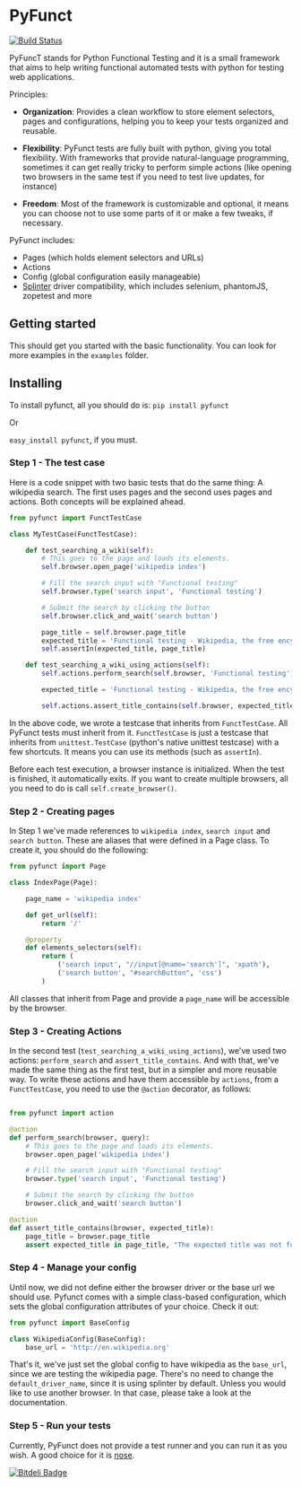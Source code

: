 # PyFunct
[![Build Status](https://travis-ci.org/gabrielpjordao/pyfunct.png)](https://travis-ci.org/gabrielpjordao/pyfunct)

PyFuncT stands for Python Functional Testing and it is a small framework that aims to help writing functional automated tests with python for testing web applications.

Principles:
* <b>Organization</b>: Provides a clean workflow to store element selectors, pages and configurations, helping you to keep your tests organized and reusable.

* <b>Flexibility</b>: PyFunct tests are fully built with python, giving you total flexibility. With frameworks that provide natural-language programming, sometimes it can get really tricky to perform simple actions (like opening two browsers in the same test if you need to test live updates, for instance)

* <b>Freedom</b>:  Most of the framework is customizable and optional, it means you can choose not to use some parts of it or make a few tweaks, if necessary.

PyFunct includes:
* Pages (which holds element selectors and URLs)
* Actions
* Config (global configuration easily manageable)
* [Splinter](http://splinter.cobrateam.info/) driver compatibility, which includes selenium, phantomJS, zopetest and more

## Getting started

This should get you started with the basic functionality. You can look for more examples
in the `examples` folder.

## Installing
To install pyfunct, all you should do is:
`pip install pyfunct`

Or

`easy_install pyfunct`, if you must.


### Step 1 - The test case
Here is a code snippet with two basic tests that do the same thing: A wikipedia search. The first uses pages and the second uses pages and actions. Both concepts will be explained ahead.

```python
from pyfunct import FunctTestCase

class MyTestCase(FunctTestCase):

    def test_searching_a_wiki(self):
        # This goes to the page and loads its elements.
        self.browser.open_page('wikipedia index')

        # Fill the search input with "Functional testing"
        self.browser.type('search input', 'Functional testing')

        # Submit the search by clicking the button
        self.browser.click_and_wait('search button')

        page_title = self.browser.page_title
        expected_title = 'Functional testing - Wikipedia, the free encyclopedia'
        self.assertIn(expected_title, page_title)

    def test_searching_a_wiki_using_actions(self):
        self.actions.perform_search(self.browser, 'Functional testing')

        expected_title = 'Functional testing - Wikipedia, the free encyclopedia'

        self.actions.assert_title_contains(self.browser, expected_title)

```
In the above code, we wrote a testcase that inherits from `FunctTestCase`. All PyFunct tests must inherit from it.
`FunctTestCase` is just a testcase that inherits from `unittest.TestCase` (python's native unittest testcase) with a few shortcuts. It means you can use its methods (such as `assertIn`).

Before each test execution, a browser instance is initialized. When the test is finished, it automatically exits.
If you want to create multiple browsers, all you need to do is call `self.create_browser()`.

### Step 2 - Creating pages
In Step 1 we've made references to `wikipedia index`, `search input` and `search button`. These are aliases that were defined in a Page class. To create it, you should do the following:
```python
from pyfunct import Page

class IndexPage(Page):

    page_name = 'wikipedia index'

    def get_url(self):
        return '/'

    @property
    def elements_selectors(self):
        return (
            ('search input', "//input[@name='search']", 'xpath'),
            ('search button', "#searchButton", 'css')
        )

```
All classes that inherit from Page and provide a `page_name` will be accessible by the browser.

### Step 3 - Creating Actions
In the second test (`test_searching_a_wiki_using_actions`), we've used two actions: `perform_search` and `assert_title_contains`. And with that, we've made the same thing as the first test, but in a simpler and more reusable way. To write these actions and have them accessible by `actions`, from a `FunctTestCase`, you need to use the `@action` decorator, as follows:

```python

from pyfunct import action

@action
def perform_search(browser, query):
    # This goes to the page and loads its elements.
    browser.open_page('wikipedia index')

    # Fill the search input with "Functional testing"
    browser.type('search input', 'Functional testing')

    # Submit the search by clicking the button
    browser.click_and_wait('search button')

@action
def assert_title_contains(browser, expected_title):
    page_title = browser.page_title
    assert expected_title in page_title, "The expected title was not found in the page title"
```

### Step 4 - Manage your config
Until now, we did not define either the browser driver or the base url we should use. Pyfunct comes with a simple class-based configuration, which sets the global configuration attributes of your choice. Check it out:
```python
from pyfunct import BaseConfig

class WikipediaConfig(BaseConfig):
    base_url = 'http://en.wikipedia.org'
```

That's it, we've just set the global config to have wikipedia as the `base_url`, since we are testing the wikipedia page.
There's no need to change the `default_driver_name`, since it is using splinter by default. Unless you would like to use another browser. In that case, please take a look at the documentation.

### Step 5 - Run your tests
Currently, PyFunct does not provide a test runner and you can run it as you wish. A good choice for it is [nose](https://github.com/nose-devs/nose).


[![Bitdeli Badge](https://d2weczhvl823v0.cloudfront.net/gabrielpjordao/pyfunct/trend.png)](https://bitdeli.com/free "Bitdeli Badge")

